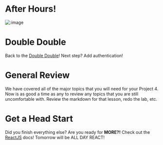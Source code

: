 # After Hours!

![:image](http://www.mixcrate.com/img/ugc/covers/1/0/10311513_l.jpg?v=219201637)

# Double Double

Back to the [Double Double](../../10_week/ah_wednesday/readme.md)! Next step? Add authentication!

# General Review

We have covered all of the major topics that you will need for your Project 4. Now is as good a time as any to review any topics that you are still uncomfortable with. Review the markdown for that lesson, redo the lab, etc.

# Get a Head Start

Did you finish everything else? Are you ready for **MORE?!** Check out the [ReactJS](https://facebook.github.io/react/) docs! Tomorrow will be ALL DAY REACT!